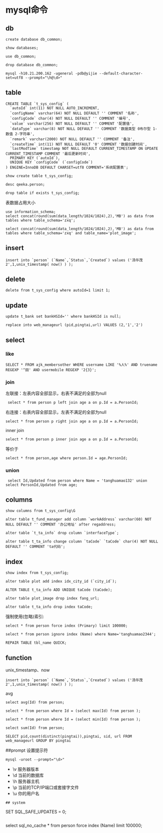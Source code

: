 # mysql命令
 
## db
```
create database db_common;
```
```
show databases;
```
```
use db_common;
```
```
drop database db_common;
```
```
mysql -h10.21.200.162 -ugeneral -pdb@yijie --default-character-set=utf8 --prompt="\h@\d>"
```

## table
```
CREATE TABLE `t_sys_config` (
  `autoId` int(11) NOT NULL AUTO_INCREMENT,
  `configName` varchar(64) NOT NULL DEFAULT '' COMMENT '名称',
  `configCode` char(4) NOT NULL DEFAULT '' COMMENT '编号',
  `value` varchar(256) NOT NULL DEFAULT '' COMMENT '配置值',
  `dataType` varchar(8) NOT NULL DEFAULT '' COMMENT '数据类型 0布尔型 1-数值 2-字符串',
  `remark` varchar(2000) NOT NULL DEFAULT '' COMMENT '备注',
  `createTime` int(11) NOT NULL DEFAULT '0' COMMENT '数据创建时间',
  `lastModTime` timestamp NOT NULL DEFAULT CURRENT_TIMESTAMP ON UPDATE CURRENT_TIMESTAMP COMMENT '最后更新时间',
  PRIMARY KEY (`autoId`),
  UNIQUE KEY `configCode` (`configCode`)
) ENGINE=InnoDB DEFAULT CHARSET=utf8 COMMENT='系统配置表';
```
```
show create table t_sys_config;
```
```
desc qeeka.person;
```
```
drop table if exists t_sys_config;
```
表数据占用大小

```
use information_schema;
select concat(round(sum(data_length/1024/1024),2),'MB') as data from tables where table_schema='zxq';

select concat(round(sum(data_length/1024/1024),2),'MB') as data from tables where table_schema='zxq' and table_name='plot_image';
```
## insert

```
insert into `person` (`Name`,`Status`,`Created`) values ('汤华茂2',1,unix_timestamp( now() ) );
```
## delete
```
delete from t_sys_config where autoId=1 limit 1;
```

## update
```
update t_bank set bankHSId='' where bankHSId is null;
```
```
replace into web_manageurl (pid,pingtai,url) VALUES (2,'1','2')
```

## select
### like
```
SELECT * FROM ajk_membersother WHERE username LIKE '%人%' AND truename REGEXP '^田' AND usermobile REGEXP '2{3}';
```

### join

左联接：左表内容全部显示，右表不满足的全部为null

```
 select * from person p left join age a on p.Id = a.PersonId;
```
右连接：右表内容全部显示，左表不满足的全部为null

```
select * from person p right join age a on p.Id = a.PersonId;
```
inner join

```
select * from person p inner join age a on p.Id = a.PersonId;
```
等价于

```
select * from person,age where person.Id = age.PersonId;
```
### union
```
 select Id,Updated from person where Name = 'tanghuamao132' union select PersonId,Updated from age;
```


## columns
```
show columns from t_sys_config\G
```
```
alter table t_fund_manager add column `workAddress` varchar(60) NOT NULL DEFAULT '' COMMENT '办公地址' after regaddress;
```
```
alter table `t_ta_info` drop column `interfaceType`;
```
```
alter table t_ta_info change column `taCode` `taCode` char(4) NOT NULL DEFAULT '' COMMENT 'ta代码';
```
## index
```
show index from t_sys_config;
```
```
alter table plot add index idx_city_id (`city_id`);
```
```
ALTER TABLE t_ta_info ADD UNIQUE taCode (taCode);
```
```
alter table plot_image drop index fang_url;
```
```
alter table t_ta_info drop index taCode;
```
强制使用(忽略)索引:

```
select * from person force index (Primary) limit 100000;
```
```
select * from person ignore index (Name) where Name='tanghuamao2344';
```
```
REPAIR TABLE tbl_name QUICK;
```
## function
unix_timestamp、now

```
insert into `person` (`Name`,`Status`,`Created`) values ('汤华茂2',1,unix_timestamp( now() ) );
```
avg

```
select avg(Id) from person;
```
```
select * from person where Id = (select max(Id) from person );
```
```
select * from person where Id = (select min(Id) from person );
```
```
select sum(Id) from person;
```
```
SELECT pid,count(distinct(pingtai)),pingtai, sid, url FROM web_manageurl GROUP BY pingtai
```
	
##prompt
设置提示符

```
mysql -uroot --prompt="\d>"
```
* \v  服务器版本  
* \d  当前的数据库  
* \h  服务器主机  
* \p  当前的TCP/IP端口或套接字文件  
* \u  你的用户名 
```
## system
```
SET SQL_SAFE_UPDATES = 0;
```
```
select sql_no_cache * from person force index (Name) limit 100000;
```
    
